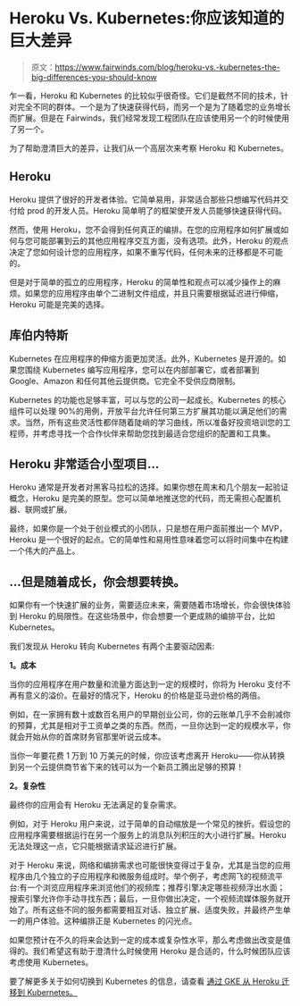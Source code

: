 # Heroku Vs. Kubernetes:你应该知道的巨大差异

> 原文：<https://www.fairwinds.com/blog/heroku-vs.-kubernetes-the-big-differences-you-should-know>

 乍一看，Heroku 和 Kubernetes 的比较似乎很奇怪。它们是截然不同的技术，针对完全不同的群体。一个是为了快速获得代码，而另一个是为了随着您的业务增长而扩展。但是在 Fairwinds，我们经常发现工程团队在应该使用另一个的时候使用了另一个。

为了帮助澄清巨大的差异，让我们从一个高层次来考察 Heroku 和 Kubernetes。

## Heroku

Heroku 提供了很好的开发者体验。它简单易用，非常适合那些只想编写代码并交付给 prod 的开发人员。Heroku 简单明了的框架使开发人员能够快速获得代码。

然而，使用 Heroku，您不会得到任何真正的编排。在您的应用程序如何扩展或如何与您可能部署到云的其他应用程序交互方面，没有选项。此外，Heroku 的观点决定了您如何设计您的应用程序，如果不重写代码，任何未来的迁移都是不可能的。

但是对于简单的孤立的应用程序，Heroku 的简单性和观点可以减少操作上的麻烦。如果您的应用程序由单个二进制文件组成，并且只需要根据延迟进行伸缩，Heroku 可能是完美的选择。

## 库伯内特斯

Kubernetes 在应用程序的伸缩方面更加灵活。此外，Kubernetes 是开源的。如果您围绕 Kubernetes 编写应用程序，您可以在内部部署它，或者部署到 Google、Amazon 和任何其他云提供商。它完全不受供应商限制。

Kubernetes 的功能也足够丰富，可以与您的公司一起成长。Kubernetes 的核心组件可以处理 90%的用例，开放平台允许任何第三方扩展其功能以满足他们的需求。当然，所有这些灵活性都伴随着陡峭的学习曲线，所以准备好投资培训您的工程师，并考虑寻找一个合作伙伴来帮助您找到最适合您组织的配置和工具集。

## Heroku 非常适合小型项目...

Heroku 通常是开发者对黑客马拉松的选择。如果你想在周末和几个朋友一起验证概念，Heroku 是完美的原型。您可以简单地推送您的代码，而无需担心配置机器、联网或扩展。

最终，如果你是一个处于创业模式的小团队，只是想在用户面前推出一个 MVP，Heroku 是一个很好的起点。它的简单性和易用性意味着您可以将时间集中在构建一个伟大的产品上。

## ...但是随着成长，你会想要转换。

如果你有一个快速扩展的业务，需要适应未来，需要随着市场增长，你会很快体验到 Heroku 的局限性。在这些场景中，你会想要一个更成熟的编排平台，比如 Kubernetes。

我们发现从 Heroku 转向 Kubernetes 有两个主要驱动因素:

**1。成本**

当你的应用程序在用户数量和流量方面达到一定的规模时，你将为 Heroku 支付不再有意义的溢价。在最好的情况下，Heroku 的价格是亚马逊价格的两倍。

例如，在一家拥有数十或数百名用户的早期创业公司，你的云账单几乎不会削减你的预算，尤其是相对于工资单之类的东西。然而，一旦你达到一定的规模水平，你就会开始从你的首席财务官那里听说云成本。

当你一年要花费 1 万到 10 万美元的时候，你应该考虑离开 Heroku——你从转换到另一个云提供商节省下来的钱可以为一个新员工腾出足够的预算！

**2。复杂性**

最终你的应用会有 Heroku 无法满足的复杂需求。

例如，对于 Heroku 用户来说，过于简单的自动缩放是一个常见的挫折。假设您的应用程序需要根据运行在另一个服务上的消息队列积压的大小进行扩展。Heroku 无法处理这一点，它只能根据请求延迟进行扩展。

对于 Heroku 来说，网络和编排需求也可能很快变得过于复杂，尤其是当您的应用程序由几个独立的子应用程序和微服务组成时。举个例子，考虑网飞的视频流平台:有一个浏览应用程序来浏览他们的视频库；推荐引擎决定哪些视频浮出水面；搜索引擎允许你手动寻找东西；最后，一旦你做出决定，一个视频流媒体服务就开始了。所有这些不同的服务都需要相互对话、独立扩展、适度失败，并最终产生单一的用户体验。这种编排正是 Kubernetes 的闪光点。

如果您预计在不久的将来会达到一定的成本或复杂性水平，那么考虑做出改变是值得的。我们希望这有助于澄清什么时候使用 Heroku 是合适的，什么时候团队应该考虑使用 Kubernetes。

要了解更多关于如何切换到 Kubernetes 的信息，请查看  [通过 GKE 从 Heroku 迁移到 Kubernetes。](https://www.fairwinds.com/developer-hub/migrating-from-heroku-to-kubernetes-via-gke)
